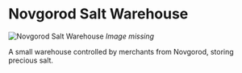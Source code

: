 # Novgorod Salt Warehouse

![Novgorod Salt Warehouse](../../assets/buildings/novgorod_salt_warehouse.png)
*Image missing*

A small warehouse controlled by merchants from Novgorod, storing precious salt.
